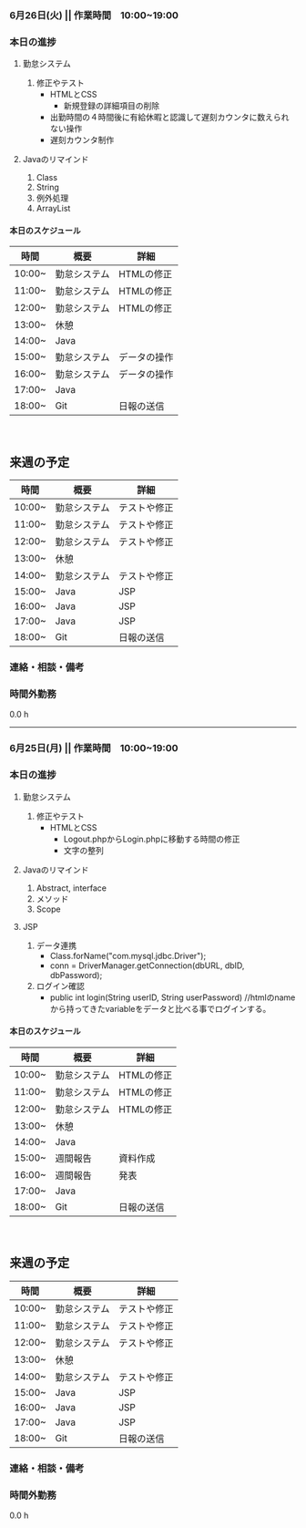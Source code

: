 ﻿### 6月26日(火) || 作業時間　10:00~19:00
### 本日の進捗
1. 勤怠システム   
    1. 修正やテスト
        - HTMLとCSS
            - 新規登録の詳細項目の削除
        - 出勤時間の４時間後に有給休暇と認識して遅刻カウンタに数えられない操作
        - 遅刻カウンタ制作     
         
1. Javaのリマインド
    1. Class
    1. String
    1. 例外処理
    1. ArrayList

        



#### 本日のスケジュール
|時間 |概要 |詳細 |
|---|---|---|
|10:00~ |勤怠システム |HTMLの修正 |
|11:00~ |勤怠システム |HTMLの修正 |
|12:00~ |勤怠システム |HTMLの修正 |
|13:00~ |休憩 | |
|14:00~ |Java | |
|15:00~ |勤怠システム |データの操作 |
|16:00~ |勤怠システム |データの操作 |
|17:00~ |Java | |
|18:00~ |Git|日報の送信 |

　　　
## 来週の予定
|時間 |概要 |詳細 |
|---|---|---|
|10:00~ |勤怠システム |テストや修正 |
|11:00~ |勤怠システム |テストや修正 |
|12:00~ |勤怠システム |テストや修正 |
|13:00~ |休憩 | |
|14:00~ |勤怠システム |テストや修正 |
|15:00~ |Java |JSP |
|16:00~ |Java |JSP |
|17:00~ |Java |JSP |
|18:00~ |Git |日報の送信 |

### 連絡・相談・備考

### 時間外勤務
0.0 h



---



### 6月25日(月) || 作業時間　10:00~19:00
### 本日の進捗
1. 勤怠システム   
    1. 修正やテスト
        - HTMLとCSS
            - Logout.phpからLogin.phpに移動する時間の修正
            - 文字の整列      
         
1. Javaのリマインド
    1. Abstract, interface
    1. メソッド
    1. Scope

1. JSP
    1. データ連携    
        - Class.forName("com.mysql.jdbc.Driver");
        - conn = DriverManager.getConnection(dbURL, dbID, dbPassword);
    1. ログイン確認
        - public int login(String userID, String userPassword) //htmlのnameから持ってきたvariableをデータと比べる事でログインする。
        



#### 本日のスケジュール
|時間 |概要 |詳細 |
|---|---|---|
|10:00~ |勤怠システム |HTMLの修正 |
|11:00~ |勤怠システム |HTMLの修正 |
|12:00~ |勤怠システム |HTMLの修正 |
|13:00~ |休憩 | |
|14:00~ |Java | |
|15:00~ |週間報告 |資料作成 |
|16:00~ |週間報告 |発表 |
|17:00~ |Java | |
|18:00~ |Git|日報の送信 |

　　　
## 来週の予定
|時間 |概要 |詳細 |
|---|---|---|
|10:00~ |勤怠システム |テストや修正 |
|11:00~ |勤怠システム |テストや修正 |
|12:00~ |勤怠システム |テストや修正 |
|13:00~ |休憩 | |
|14:00~ |勤怠システム |テストや修正 |
|15:00~ |Java |JSP |
|16:00~ |Java |JSP |
|17:00~ |Java |JSP |
|18:00~ |Git |日報の送信 |

### 連絡・相談・備考

### 時間外勤務
0.0 h
